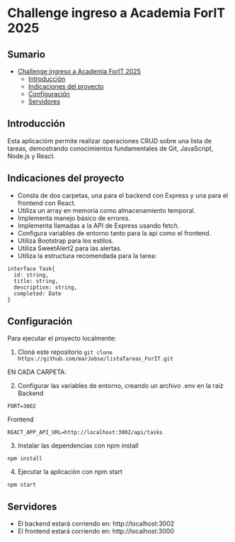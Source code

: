 # Challenge ingreso a Academia ForIT 2025

## Sumario

- [Challenge ingreso a Academia ForIT 2025](#challenge-ingreso-academia-ForIT)
  - [Introducción](#introducción)
  - [Indicaciones del proyecto](#indicaciones-del-proyecto)
  - [Configuración](#configuración)
  - [Servidores](#servidores)

## Introducción
Esta aplicacióm permite realizar operaciones CRUD sobre una lista de tareas, demostrando conocimientos fundamentales de Git, JavaScript, Node.js y React.

## Indicaciones del proyecto
- Consta de dos carpetas, una para el backend con Express y una para el frontend con React.
- Utiliza un array en memoria como almacenamiento temporal.
- Implementa manejo básico de errores.
- Implementa llamadas a la API de Express usando fetch.
- Configura variables de entorno tanto para la api como el frontend.
- Utiliza Bootstrap para los estilos.
- Utiliza SweetAlert2 para las alertas.
- Utiliza la estructura recomendada para la tarea:
  
```
interface Task{
  id: string,
  title: string,
  description: string,
  completed: Date
}
```


## Configuración

Para ejecutar el proyecto localmente:

1. Cloná este repositorio `git clone https://github.com/marJobse/listaTareas_ForIT.git`
   
EN CADA CARPETA: 

2. Configurar las variables de entorno, creando un archivo .env en la raíz 
Backend
```
PORT=3002
```
Frontend
```
REACT_APP_API_URL=http://localhost:3002/api/tasks
```

3. Instalar las dependencias con npm install
```
npm install
```

4. Ejecutar la aplicación con npm start
```
npm start
```

## Servidores
- El backend estará corriendo en: http://localhost:3002
- El frontend estará corriendo en: http://localhost:3000


